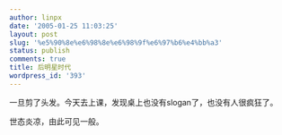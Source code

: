 ```yaml
---
author: linpx
date: '2005-01-25 11:03:25'
layout: post
slug: '%e5%90%8e%e6%98%8e%e6%98%9f%e6%97%b6%e4%bb%a3'
status: publish
comments: true
title: 后明星时代
wordpress_id: '393'
---
```


一旦剪了头发。今天去上课，发现桌上也没有slogan了，也没有人很疯狂了。

世态炎凉，由此可见一般。


